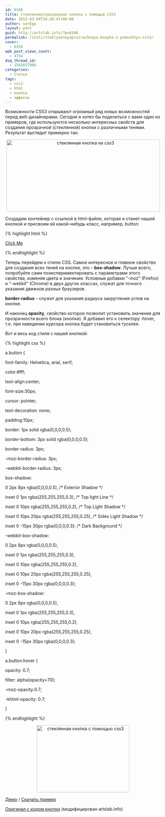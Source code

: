 ```yaml
---
id: 6346
title: Стеклянная/прозрачная кнопка с помощью CSS3
date: 2013-03-04T16:28:47+00:00
author: serEga
layout: post
guid: http://artslab.info/?p=6346
permalink: /stati/steklyannayaprozrachnaya-knopka-s-pomoshhyu-css3/
cover:
  - 6358
wpb_post_views_count:
  - 4734
dsq_thread_id:
  - 1565017960
categories:
  - Статьи
tags:
  - css3
  - html
  - кнопка
  - эффекты
---
```

Возможности CSS3 открывают огромный ряд новых возможностей перед веб-дизайнерами. Сегодня я хотел бы поделиться с вами один из примеров, где используются несколько интересных свойств для создания прозрачной (стеклянной) кнопки с различными тенями. Результат выглядит примерно так:

<center>
  <img src="http://googledrive.com/host/0B9lHVSSSdxdxd0hjdUdmRzY3Tjg/css3_prozrachnaya_knopka.jpg" alt="стеклянная кнопка на css3" title="css3_prozrachnaya_knopka" width="497" height="232" class="aligncenter size-full wp-image-6349" srcset="http://googledrive.com/host/0B9lHVSSSdxdxd0hjdUdmRzY3Tjg/css3_prozrachnaya_knopka.jpg 497w, http://googledrive.com/host/0B9lHVSSSdxdxd0hjdUdmRzY3Tjg/css3_prozrachnaya_knopka-300x140.jpg 300w" sizes="(max-width: 497px) 100vw, 497px" />
</center>



<!--more-->

Создадим контейнер с ссылкой в html-файле, которая и станет нашей кнопкой и присвоим ей какой-нибудь класс, например, button:

{% highlight html %}

<div id="container">

<a href="#" class="button">Click Me</a>

</div>

{% endhighlight %}

Теперь перейдем к стилю CSS. Самое интересное и главное свойство для создания всех теней на кнопке, это &#8211; **box-shadow**. Лучше всего, попробуйте сами поэкспериментировать с параметрами этого свойства, изменяя цвета и значения. Условные добавки &#8220;-moz&#8221; (Firefox) и &#8220;-webkit&#8221; (Chrome) в двух других классах, служат для точного указания движков разных браузеров.

**border-radius** &#8211; служит для указания радиуса закругления углов на кнопке.

И наконец **opacity**, свойство которое позволит установить значение для прозрачности всего блока (кнопки). Я добавил его к селектору :hover, т.е. при наведении курсора кнопка будет становиться тусклее.

Вот и весь код стиля с нашей кнопкой:

{% highlight css %}

a.button {

font-family: Helvetica, arial, serif;

color:#fff;

text-align:center;

font-size:30px;

cursor: pointer;

text-decoration: none;

padding:10px;

border: 1px solid rgba(0,0,0,0.5);

border-bottom: 3px solid rgba(0,0,0,0.5);

border-radius: 3px;

-moz-border-radius: 3px;

-webkit-border-radius: 3px;

box-shadow:

0 2px 8px rgba(0,0,0,0.5), /\* Exterior Shadow \*/

inset 0 1px rgba(255,255,255,0.3), /\* Top light Line \*/

inset 0 10px rgba(255,255,255,0.2), /\* Top Light Shadow \*/

inset 0 10px 20px rgba(255,255,255,0.25), /\* Sides Light Shadow \*/

inset 0 -15px 30px rgba(0,0,0,0.3); /\* Dark Background \*/

-webkit-box-shadow:

0 2px 8px rgba(0,0,0,0.5),

inset 0 1px rgba(255,255,255,0.3),

inset 0 10px rgba(255,255,255,0.2),

inset 0 10px 20px rgba(255,255,255,0.25),

inset 0 -15px 30px rgba(0,0,0,0.3);

-moz-box-shadow:

0 2px 8px rgba(0,0,0,0.5),

inset 0 1px rgba(255,255,255,0.3),

inset 0 10px rgba(255,255,255,0.2),

inset 0 10px 20px rgba(255,255,255,0.25),

inset 0 -15px 30px rgba(0,0,0,0.3);

}

a.button:hover {

opacity: 0.7;

filter: alpha(opacity=70);

-moz-opacity:0.7;

-khtml-opacity: 0.7;

}

{% endhighlight %}



<center>
  <a href="http://googledrive.com/host/0B9lHVSSSdxdxd0hjdUdmRzY3Tjg/transparent_btn_css3.jpg"><img src="http://googledrive.com/host/0B9lHVSSSdxdxd0hjdUdmRzY3Tjg/transparent_btn_css3-300x216.jpg" alt="стеклянная кнопка с помощью css3" title="transparent_btn_css3" width="300" height="216" class="aligncenter size-medium wp-image-6355" srcset="http://googledrive.com/host/0B9lHVSSSdxdxd0hjdUdmRzY3Tjg/transparent_btn_css3-300x216.jpg 300w, http://googledrive.com/host/0B9lHVSSSdxdxd0hjdUdmRzY3Tjg/transparent_btn_css3.jpg 761w" sizes="(max-width: 300px) 100vw, 300px" /></a>
</center>

[Демо](http://artslab.info/demo/glass_btn/index.html) / [Скачать пример](http://artslab.info/demo/glass_btn/glass_btn.zip)

[Оригинал с кодом кнопки](http://forrst.com/posts/CSS3_Glass_Button-tiO) (модифицирован artslab.info)